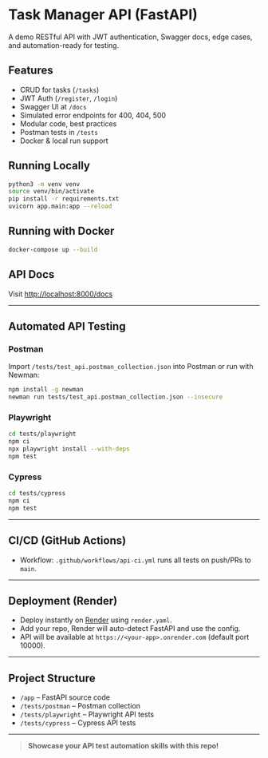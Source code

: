 # Task Manager API (FastAPI)

A demo RESTful API with JWT authentication, Swagger docs, edge cases, and automation-ready for testing.

## Features
- CRUD for tasks (`/tasks`)
- JWT Auth (`/register`, `/login`)
- Swagger UI at `/docs`
- Simulated error endpoints for 400, 404, 500
- Modular code, best practices
- Postman tests in `/tests`
- Docker & local run support

## Running Locally
```bash
python3 -m venv venv
source venv/bin/activate
pip install -r requirements.txt
uvicorn app.main:app --reload
```

## Running with Docker
```bash
docker-compose up --build
```

## API Docs
Visit [http://localhost:8000/docs](http://localhost:8000/docs)

---

## Automated API Testing

### Postman
Import `/tests/test_api.postman_collection.json` into Postman or run with Newman:
```bash
npm install -g newman
newman run tests/test_api.postman_collection.json --insecure
```

### Playwright
```bash
cd tests/playwright
npm ci
npx playwright install --with-deps
npm test
```

### Cypress
```bash
cd tests/cypress
npm ci
npm test
```

---

## CI/CD (GitHub Actions)
- Workflow: `.github/workflows/api-ci.yml` runs all tests on push/PRs to `main`.

---

## Deployment (Render)
- Deploy instantly on [Render](https://render.com/) using `render.yaml`.
- Add your repo, Render will auto-detect FastAPI and use the config.
- API will be available at `https://<your-app>.onrender.com` (default port 10000).

---

## Project Structure
- `/app` – FastAPI source code
- `/tests/postman` – Postman collection
- `/tests/playwright` – Playwright API tests
- `/tests/cypress` – Cypress API tests

---

> **Showcase your API test automation skills with this repo!**
